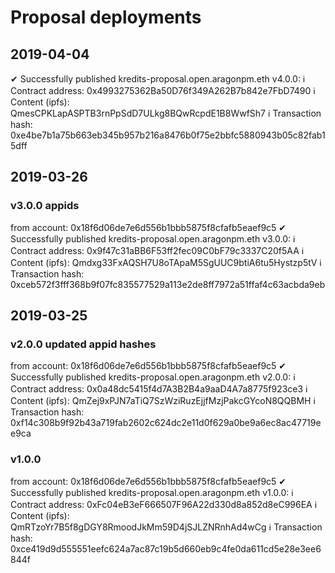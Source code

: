 # Proposal deployments

## 2019-04-04

 ✔ Successfully published kredits-proposal.open.aragonpm.eth v4.0.0: 
 ℹ Contract address: 0x4993275362Ba50D76f349A262B7b842e7FbD7490
 ℹ Content (ipfs): QmesCPKLapASPTB3rnPpSdD7ULkg8BQwRcpdE1B8WwfSh7
 ℹ Transaction hash: 0xe4be7b1a75b663eb345b957b216a8476b0f75e2bbfc5880943b05c82fab15dff


## 2019-03-26

### v3.0.0 appids
from account: 0x18f6d06de7e6d556b1bbb5875f8cfafb5eaef9c5
 ✔ Successfully published kredits-proposal.open.aragonpm.eth v3.0.0: 
 ℹ Contract address: 0x9f47c31aBB6F53ff2fec09C0bF79c3337C20f5AA
 ℹ Content (ipfs): Qmdxg33FxAQSH7U8oTApaM5SgUUC9btiA6tu5Hystzp5tV
 ℹ Transaction hash: 0xceb572f3fff368b9f07fc835577529a113e2de8ff7972a51ffaf4c63acbda9eb


## 2019-03-25

### v2.0.0 updated appid hashes
from account: 0x18f6d06de7e6d556b1bbb5875f8cfafb5eaef9c5
 ✔ Successfully published kredits-proposal.open.aragonpm.eth v2.0.0: 
 ℹ Contract address: 0x0a48dc5415f4d7A3B2B4a9aaD4A7a8775f923ce3
 ℹ Content (ipfs): QmZej9xPJN7aTiQ7SzWziRuzEjjfMzjPakcGYcoN8QQBMH
 ℹ Transaction hash: 0xf14c308b9f92b43a719fab2602c624dc2e11d0f629a0be9a6ec8ac47719ee9ca

### v1.0.0
from account: 0x18f6d06de7e6d556b1bbb5875f8cfafb5eaef9c5
 ✔ Successfully published kredits-proposal.open.aragonpm.eth v1.0.0: 
 ℹ Contract address: 0xFc04eB3eF666507F96A22d330d8a852d8eC996EA
 ℹ Content (ipfs): QmRTzoYr7B5f8gDGY8RmoodJkMm59D4jSJLZNRnhAd4wCg
 ℹ Transaction hash: 0xce419d9d555551eefc624a7ac87c19b5d660eb9c4fe0da611cd5e28e3ee6844f
